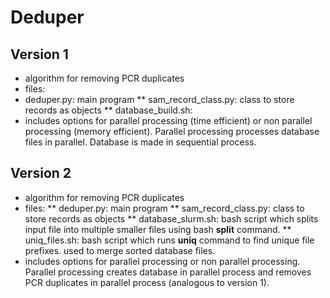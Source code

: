 # Deduper

## Version 1 

* algorithm for removing PCR duplicates
* files: 
*  deduper.py: main program
** sam_record_class.py: class to store records as objects
** database_build.sh: 
* includes options for parallel processing (time efficient) or non parallel processing (memory efficient). Parallel processing processes database files in parallel. Database is made in sequential process. 


## Version 2

* algorithm for removing PCR duplicates
* files: 
** deduper.py: main program
** sam_record_class.py: class to store records as objects
** database_slurm.sh: bash script which splits input file into multiple smaller files using bash **split** command.
** uniq_files.sh: bash script which runs **uniq** command to find unique file prefixes. used to merge sorted database files. 
* includes options for parallel processing or non parallel processing. Parallel processing creates database in parallel process and removes PCR duplicates in parallel process (analogous to version 1).

